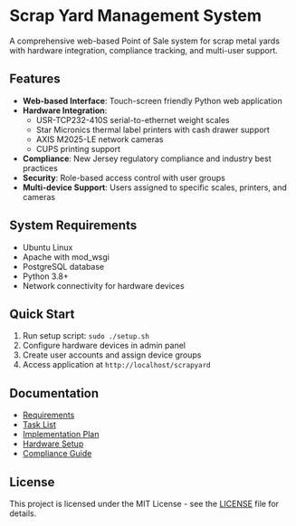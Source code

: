# Scrap Yard Management System

A comprehensive web-based Point of Sale system for scrap metal yards with hardware integration, compliance tracking, and multi-user support.

## Features

- **Web-based Interface**: Touch-screen friendly Python web application
- **Hardware Integration**: 
  - USR-TCP232-410S serial-to-ethernet weight scales
  - Star Micronics thermal label printers with cash drawer support
  - AXIS M2025-LE network cameras
  - CUPS printing support
- **Compliance**: New Jersey regulatory compliance and industry best practices
- **Security**: Role-based access control with user groups
- **Multi-device Support**: Users assigned to specific scales, printers, and cameras

## System Requirements

- Ubuntu Linux
- Apache with mod_wsgi
- PostgreSQL database
- Python 3.8+
- Network connectivity for hardware devices

## Quick Start

1. Run setup script: `sudo ./setup.sh`
2. Configure hardware devices in admin panel
3. Create user accounts and assign device groups
4. Access application at `http://localhost/scrapyard`

## Documentation

- [Requirements](docs/REQUIREMENTS.md)
- [Task List](docs/TASKS.md)
- [Implementation Plan](docs/IMPLEMENTATION.md)
- [Hardware Setup](docs/HARDWARE.md)
- [Compliance Guide](docs/COMPLIANCE.md)

## License

This project is licensed under the MIT License - see the [LICENSE](LICENSE) file for details.